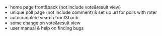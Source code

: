 - home page front&back (not include vote&result view)
- unique poll page (not include comment) & set up url for polls with roter 
- autocomplete search front&back
- some change on vote&result view
- user manual & help on finding bugs 

